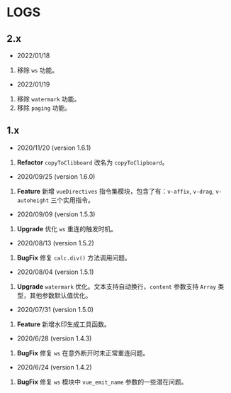 # LOGS

## 2.x

- 2022/01/18

1. 移除 `ws` 功能。

- 2022/01/19

1. 移除 `watermark` 功能。
2. 移除 `paging` 功能。


## 1.x

- 2020/11/20 (version 1.6.1)
  
1. **Refactor** `copyToClibboard` 改名为 `copyToClipboard`。

- 2020/09/25 (version 1.6.0)

1. **Feature** 新增 `vueDirectives` 指令集模块，包含了有：`v-affix`, `v-drag`, `v-autoheight` 三个实用指令。

- 2020/09/09 (version 1.5.3)

1. **Upgrade** 优化 `ws` 重连的触发时机。

- 2020/08/13 (version 1.5.2)

1. **BugFix** 修复 `calc.div()` 方法调用问题。

- 2020/08/04 (version 1.5.1)

1. **Upgrade** `watermark` 优化。文本支持自动换行，`content` 参数支持 `Array` 类型，其他参数默认值优化。

- 2020/07/31 (version 1.5.0)

1. **Feature** 新增水印生成工具函数。

- 2020/6/28 (version 1.4.3)

1. **BugFix** 修复 `ws` 在意外断开时未正常重连问题。

- 2020/6/24 (version 1.4.2)

1. **BugFix** 修复 `ws` 模块中 `vue_emit_name` 参数的一些潜在问题。